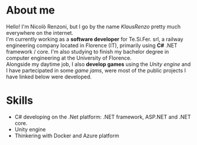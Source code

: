 # About me
Hello! I'm Nicolò Renzoni, but I go by the name _KlausRenzo_ pretty much everywhere on the internet.  
I'm currently working as a **software developer** for Te.Si.Fer. srl, a railway engineering company located in Florence (IT), primarily using **C#** .NET framework / core. I'm also studying to finish my bachelor degree in computer engineering at the University of Florence.  
Alongside my daytime job, I also **develop games** using the *Unity engine* and I have partecipated in some *game jams*, were most of the public projects I have linked below were developed.  

# Skills
+ C# developing on the .Net platform: .NET framework, ASP.NET and .NET core.
+ Unity engine
+ Thinkering with Docker and Azure platform